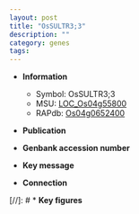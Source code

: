 ```yaml
---
layout: post
title: "OsSULTR3;3"
description: ""
category: genes
tags: 
---
```


* **Information**  
    + Symbol: OsSULTR3;3  
    + MSU: [LOC_Os04g55800](http://rice.uga.edu/cgi-bin/ORF_infopage.cgi?orf=LOC_Os04g55800)  
    + RAPdb: [Os04g0652400](http://rapdb.dna.affrc.go.jp/viewer/gbrowse_details/irgsp1?name=Os04g0652400)  

* **Publication**  

* **Genbank accession number**  

* **Key message**  

* **Connection**  

[//]: # * **Key figures**  


